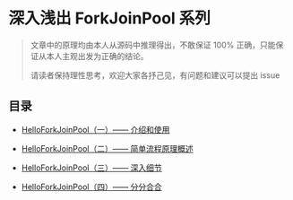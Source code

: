 # 深入浅出 ForkJoinPool 系列

> 文章中的原理均由本人从源码中推理得出，不敢保证 100% 正确，只能保证从本人主观出发为正确的结论。
>
> 请读者保持理性思考，欢迎大家各抒己见，有问题和建议可以提出 issue

## 目录

- [HelloForkJoinPool（一）—— 介绍和使用](./content/0/content.md)

- [HelloForkJoinPool（二）—— 简单流程原理概述](./content/1/content.md)

- [HelloForkJoinPool（三）—— 深入细节](./content/2/content.md)

- [HelloForkJoinPool（四）—— 分分合合](./content/3/content.md)

    

